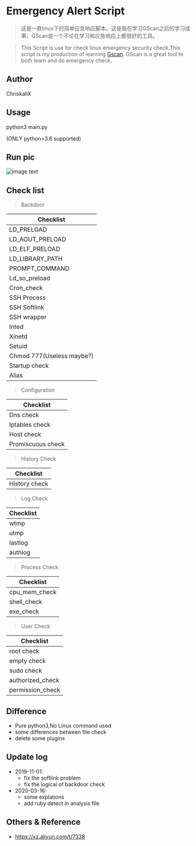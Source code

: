 <!--
 * @Author: chriskali
 -->
# Emergency Alert Script

> 这是一款linux下的简单应急响应脚本。这是我在学习GScan之后的学习成果，GScan是一个不论在学习和应急响应上都很好的工具。

> This Script is use for check linux emergency security check.This script is my production of learning [Gscan](https://github.com/grayddq/GScan). GScan is a great tool to both learn and do emergency check.

## Author

ChriskaliX

## Usage

python3 main.py

(ONLY python>3.6 supported)

## Run pic

![image text](https://github.com/chriskaliX/Emergency-check/imgs/showpic.png)

## Check list

> Backdoor

|Checklist|
|-|
|LD_PRELOAD|
|LD_AOUT_PRELOAD|
|LD_ELF_PRELOAD|
|LD_LIBRARY_PATH|
|PROMPT_COMMAND|
|Ld_so_preload|
|Cron_check|
|SSH Process|
|SSH Softlink|
|SSH wrapper|
|Inted|
|Xinetd|
|Setuid|
|Chmod 777(Useless maybe?)|
|Startup check|
|Alias|

> Configuration

|Checklist|
|-|
|Dns check|
|Iptables check|
|Host check|
|Promiscuous check|

> History Check

|Checklist|
|-|
|History check|

> Log Check

|Checklist|
|-|
|wtmp|
|utmp|
|lastlog|
|authlog|

> Process Check

|Checklist|
|-|
|cpu_mem_check|
|shell_check|
|exe_check|

> User Check

|Checklist|
|-|
|root check|
|empty check|
|sudo check|
|authorized_check|
|permission_check|

## Difference

- Pure python3,No Linux command used
- some differences between file check
- delete some plugins

## Update log

- 2019-11-01:
  - fix the softlink problem
  - fix the logical of backdoor check
- 2020-03-16:
  - some explations
  - add ruby detect in analysis file

## Others & Reference

- https://xz.aliyun.com/t/7338
